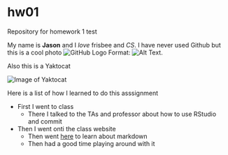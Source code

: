 # hw01
Repository for homework 1
test

My name is **Jason** and I *love* frisbee and *CS*. I have never used Github but this is a cool photo ![GitHub Logo](/images/logo.png)
Format: ![Alt Text](url).

Also this is a Yaktocat

![Image of Yaktocat](https://octodex.github.com/images/yaktocat.png)

Here is a list of how I learned to do this asssignment 

* First I went to class
  * There I talked to the TAs and professor about how to use RStudio and commit
* Then I went onti the class website 
  * Then went [here](https://guides.github.com/features/mastering-markdown/) to learn about markdown
  * Then had a good time playing around with it
